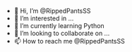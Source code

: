 - 👋 Hi, I’m @RippedPantsSS
- 👀 I’m interested in ...
- 🌱 I’m currently learning Python
- 💞️ I’m looking to collaborate on ...
- 📫 How to reach me @RippedPantsSS

<!---
RippedPantsSS/RippedPantsSS is a ✨ special ✨ repository because its `README.md` (this file) appears on your GitHub profile.
You can click the Preview link to take a look at your changes.
--->
